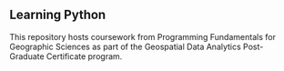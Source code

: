 ## Learning Python
This repository hosts coursework from Programming Fundamentals for Geographic Sciences as part of the Geospatial Data Analytics Post-Graduate Certificate program.
